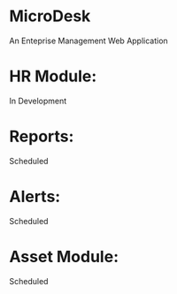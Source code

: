 # MicroDesk
An Enteprise Management Web Application

# HR Module:
In Development

# Reports:
Scheduled

# Alerts: 
Scheduled

# Asset Module: 
Scheduled
